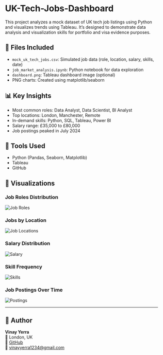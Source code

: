 # UK-Tech-Jobs-Dashboard
This project analyzes a mock dataset of UK tech job listings using Python and visualizes trends using Tableau. It’s designed to demonstrate data analysis and visualization skills for portfolio and visa evidence purposes.

## 📁 Files Included
- `mock_uk_tech_jobs.csv`: Simulated job data (role, location, salary, skills, date)
- `job_market_analysis.ipynb`: Python notebook for data exploration
- `dashboard.png`: Tableau dashboard image (optional)
- PNG charts: Created using matplotlib/seaborn

## 📊 Key Insights
- Most common roles: Data Analyst, Data Scientist, BI Analyst
- Top locations: London, Manchester, Remote
- In-demand skills: Python, SQL, Tableau, Power BI
- Salary range: £35,000 to £80,000
- Job postings peaked in July 2024

## 🔧 Tools Used
- Python (Pandas, Seaborn, Matplotlib)
- Tableau
- GitHub

## 📸 Visualizations

### Job Roles Distribution
![Job Roles](job_roles.png)

### Jobs by Location
![Job Locations](job_locations.png)

### Salary Distribution
![Salary](salary_distribution.png)

### Skill Frequency
![Skills](skill_frequency.png)

### Job Postings Over Time
![Postings](job_postings_over_time.png)

---

## 👤 Author

**Vinay Yerra**  
📍 London, UK  
🔗 [GitHub](https://github.com/Vinayyerra)  
📧 vinayyerra1234@gmail.com  

